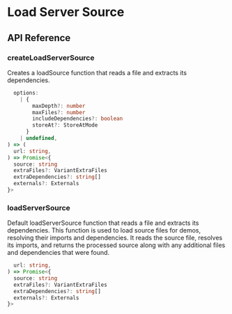 # Load Server Source

[//]: types.ts '<-- Autogenerated By (do not edit the following markdown directly)'

## API Reference

### createLoadServerSource

Creates a loadSource function that reads a file and extracts its dependencies.

```typescript
  options:
    | {
        maxDepth?: number
        maxFiles?: number
        includeDependencies?: boolean
        storeAt?: StoreAtMode
      }
    | undefined,
) => (
  url: string,
) => Promise<{
  source: string
  extraFiles?: VariantExtraFiles
  extraDependencies?: string[]
  externals?: Externals
}>
```

### loadServerSource

Default loadServerSource function that reads a file and extracts its dependencies.
This function is used to load source files for demos, resolving their imports and dependencies.
It reads the source file, resolves its imports, and returns the processed source along with any
additional files and dependencies that were found.

```typescript
  url: string,
) => Promise<{
  source: string
  extraFiles?: VariantExtraFiles
  extraDependencies?: string[]
  externals?: Externals
}>
```
